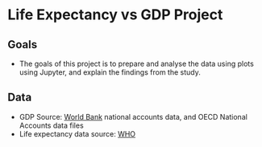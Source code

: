 # Life Expectancy vs GDP Project

## Goals
- The goals of this project is to prepare and analyse the data using plots using Jupyter, and explain the findings from the study.
## Data
- GDP Source: [World Bank](https://data.worldbank.org/indicator/NY.GDP.MKTP.CD) national accounts data, and OECD National Accounts data files
- Life expectancy data source: [WHO](https://apps.who.int/gho/data/node.main.688)
 